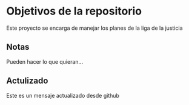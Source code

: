 # Objetivos de la repositorio

Este proyecto se encarga de manejar los planes de la liga de la justicia


## Notas
Pueden hacer lo que quieran...

## Actulizado

Este es un mensaje actualizado desde github

